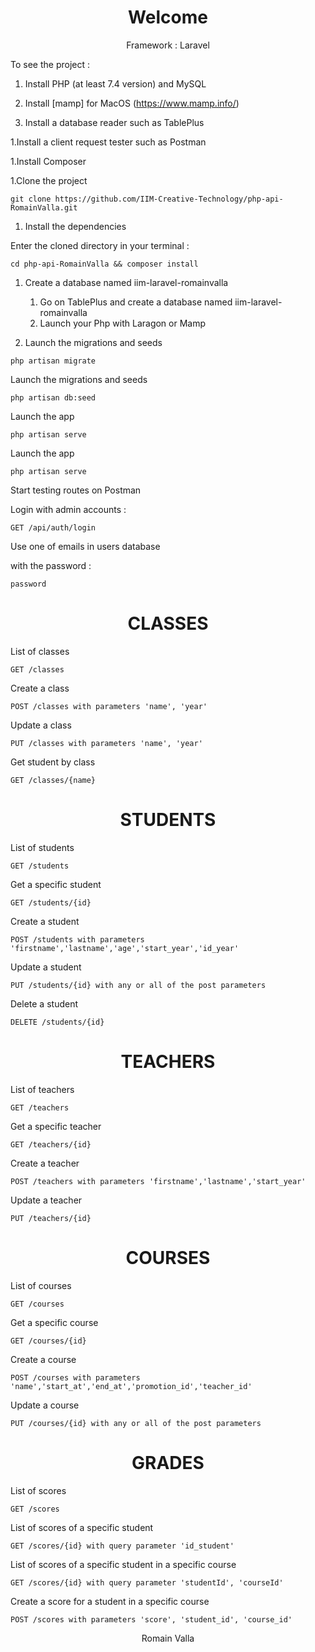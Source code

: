 <h1 align="center">
Welcome
</h1>
<p align="center">
Framework : Laravel
</p>
<p align="left">
To see the project :
</p>


1. Install PHP (at least 7.4 version) and MySQL

1. Install [mamp] for MacOS (https://www.mamp.info/)

1. Install a database reader such as TablePlus

1.Install a client request tester such as Postman

1.Install Composer

1.Clone the project
```
git clone https://github.com/IIM-Creative-Technology/php-api-RomainValla.git
```

1. Install the dependencies

Enter the cloned directory in your terminal :
```
cd php-api-RomainValla && composer install
```

1. Create a database named iim-laravel-romainvalla

    1. Go on TablePlus and create a database named iim-laravel-romainvalla
    1. Launch your Php with Laragon or Mamp

1. Launch the migrations and seeds

```
php artisan migrate
```

Launch the migrations and seeds

```
php artisan db:seed
```

Launch the app

```
php artisan serve
```

Launch the app

```
php artisan serve
```

Start testing routes on Postman

Login with admin accounts :

```
GET /api/auth/login
```

Use one of emails in users database

with the password :

```
password
```


<h1 align="center">
CLASSES
</h1>

List of classes

```
GET /classes
```

Create a class
```
POST /classes with parameters 'name', 'year'
```
Update a class
```
PUT /classes with parameters 'name', 'year'
```

Get student by class
```
GET /classes/{name}
```

<h1 align="center">
STUDENTS
</h1>


List of students
```
GET /students
```

Get a specific student
```
GET /students/{id}
```

Create a student
```
POST /students with parameters 'firstname','lastname','age','start_year','id_year'
```

Update a student
```
PUT /students/{id} with any or all of the post parameters
```

Delete a student
```
DELETE /students/{id}
```




<h1 align="center">
TEACHERS
</h1>


List of teachers

```
GET /teachers
```

Get a specific teacher

```
GET /teachers/{id}
```

Create a teacher

```
POST /teachers with parameters 'firstname','lastname','start_year'
```

Update a teacher

```
PUT /teachers/{id}
```


<h1 align="center">
COURSES
</h1>


List of courses

```
GET /courses
```

Get a specific course

```
GET /courses/{id}
```

Create a course

```
POST /courses with parameters 'name','start_at','end_at','promotion_id','teacher_id'
```

Update a course

```
PUT /courses/{id} with any or all of the post parameters
```

<h1 align="center">
GRADES
</h1>


List of scores

```
GET /scores
```

List of scores of a specific student

```
GET /scores/{id} with query parameter 'id_student'
```

List of scores of a specific student in a specific course

```
GET /scores/{id} with query parameter 'studentId', 'courseId'
```

Create a score for a student in a specific course

```
POST /scores with parameters 'score', 'student_id', 'course_id'
```

<p align="center">
Romain Valla
</p>
